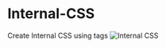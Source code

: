 # Internal-CSS
Create Internal CSS using tags
![Internal CSS](https://user-images.githubusercontent.com/81771773/116223785-538baf00-a769-11eb-89f8-8f6389ec0068.PNG)
